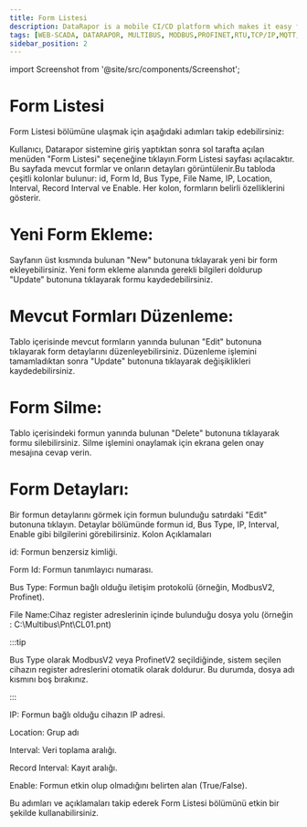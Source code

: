 ```yaml
---
title: Form Listesi
description: DataRapor is a mobile CI/CD platform which makes it easy for you to manage the lifecycle of your mobile applications.
tags: [WEB-SCADA, DATARAPOR, MULTIBUS, MODBUS,PROFINET,RTU,TCP/IP,MQTT,BACNET,SCADA,VERI TOPLAMA]
sidebar_position: 2
---
```

import Screenshot from '@site/src/components/Screenshot';


# Form Listesi

Form Listesi bölümüne ulaşmak için aşağıdaki adımları takip edebilirsiniz:

Kullanıcı, Datarapor sistemine giriş yaptıktan sonra sol tarafta açılan menüden "Form Listesi" seçeneğine tıklayın.Form Listesi sayfası açılacaktır. Bu sayfada mevcut formlar ve onların detayları görüntülenir.Bu tabloda çeşitli kolonlar bulunur: id, Form Id, Bus Type, File Name, IP, Location, Interval, Record Interval ve Enable.
Her kolon, formların belirli özelliklerini gösterir.
# Yeni Form Ekleme:

Sayfanın üst kısmında bulunan "New" butonuna tıklayarak yeni bir form ekleyebilirsiniz.
 <Screenshot url='/img/device3.png' /> 
Yeni form ekleme alanında gerekli bilgileri doldurup "Update" butonuna tıklayarak formu kaydedebilirsiniz.
# Mevcut Formları Düzenleme:

Tablo içerisinde mevcut formların yanında bulunan "Edit" butonuna tıklayarak form detaylarını düzenleyebilirsiniz.
Düzenleme işlemini tamamladıktan sonra "Update" butonuna tıklayarak değişiklikleri kaydedebilirsiniz.
# Form Silme:

Tablo içerisindeki formun yanında bulunan "Delete" butonuna tıklayarak formu silebilirsiniz.
Silme işlemini onaylamak için ekrana gelen onay mesajına cevap verin.
#  Form Detayları:

Bir formun detaylarını görmek için formun bulunduğu satırdaki "Edit" butonuna tıklayın. Detaylar bölümünde formun id, Bus Type, IP, Interval, Enable gibi bilgilerini görebilirsiniz.
Kolon Açıklamaları

 id:  Formun benzersiz kimliği. 

 Form Id: Formun tanımlayıcı numarası.  

 Bus Type: Formun bağlı olduğu iletişim protokolü (örneğin, ModbusV2, Profinet).  

 File Name:Cihaz register adreslerinin içinde bulunduğu dosya yolu (örneğin : C:\Multibus\Pnt\CL01.pnt)  

  <Screenshot url='/img/device7.png' /> 


:::tip

Bus Type olarak ModbusV2 veya ProfinetV2 seçildiğinde, sistem seçilen cihazın register adreslerini otomatik olarak doldurur. Bu durumda, dosya adı kısmını boş bırakınız.

:::


 IP: Formun bağlı olduğu cihazın IP adresi.  

 Location: Grup adı

 Interval: Veri toplama aralığı.  

 Record Interval: Kayıt aralığı.  

 Enable: Formun etkin olup olmadığını belirten alan (True/False). 


 <Screenshot url='/img/device6.png' /> 

Bu adımları ve açıklamaları takip ederek Form Listesi bölümünü etkin bir şekilde kullanabilirsiniz.  